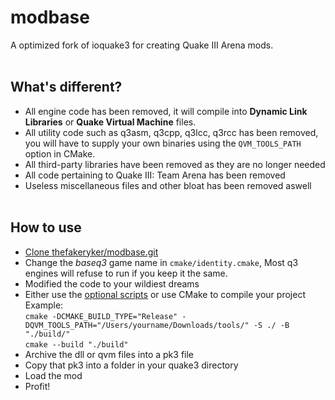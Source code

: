 # modbase
A optimized fork of ioquake3 for creating Quake III Arena mods.
<br /><br />
## What's different?
* All engine code has been removed, it will compile into **Dynamic Link Libraries** or **Quake Virtual Machine** files.
* All utility code such as q3asm, q3cpp, q3lcc, q3rcc has been removed, you will have to supply your own binaries using the `QVM_TOOLS_PATH` option in CMake.
* All third-party libraries have been removed as they are no longer needed
* All code pertaining to Quake III: Team Arena has been removed
* Useless miscellaneous files and other bloat has been removed aswell
<br /><br />
## How to use
* [Clone thefakeryker/modbase.git](https://github.com/thefakeryker/modbase/archive/refs/heads/main.zip)
* Change the *baseq3* game name in `cmake/identity.cmake`, Most q3 engines will refuse to run if you keep it the same.
* Modified the code to your wildiest dreams
* Either use the [optional scripts](https://github.com/thefakeryker/modbase/tree/scripts) or use CMake to compile your project     
Example:       
`cmake -DCMAKE_BUILD_TYPE="Release" -DQVM_TOOLS_PATH="/Users/yourname/Downloads/tools/" -S ./ -B "./build/"`     
`cmake --build "./build"`
* Archive the dll or qvm files into a pk3 file
* Copy that pk3 into a folder in your quake3 directory
* Load the mod
* Profit!
